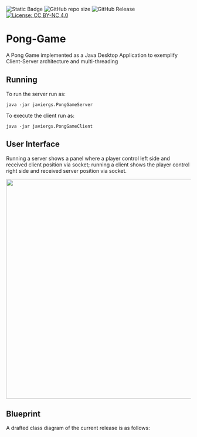 ![Static Badge](https://img.shields.io/badge/author-javiergs-orange)
![GitHub repo size](https://img.shields.io/github/repo-size/CSC3100/Pong-Game)
![GitHub Release](https://img.shields.io/github/v/release/CSC3100/Pong-Game)
[![License: CC BY-NC 4.0](https://img.shields.io/badge/License-CC%20BY--NC%204.0-lightgrey.svg)](https://creativecommons.org/licenses/by-nc/4.0/)

# Pong-Game
A Pong Game implemented as a Java Desktop Application to exemplify Client-Server architecture and multi-threading
<br>
## Running

To run the server run as:
```
java -jar javiergs.PongGameServer
```

To execute the client run as:
```
java -jar javiergs.PongGameClient
```
## User Interface

Running a server shows a panel where a player control left side and received client position via socket; running a client shows the player control right side and received server position via socket.

<p align="center">
<IMG SRC="https://github.com/CSC308/Pong-Game/assets/3814755/e826fbdb-e2aa-4c0f-b406-71a3b883743e" WIDTH=600>
</p>


## Blueprint
A drafted class diagram of the current release is as follows:

<!--
<p align="center">
<img width="600" src="https://github.com/CSC3100/Pong-Game/assets/3814755/26cf5ecf-8172-4a36-8942-88b05d31b6e7">
</p>
-->
